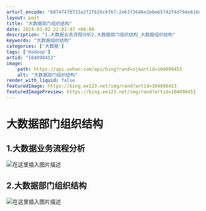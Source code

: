 ```yaml
---
arturl_encode: "68747470733a2f2f626c6f67:2e6373646e2e6e65742f4d794e616d65497357616e6759692f:61727469636c652f64657461696c732f313034303938343533"
layout: post
title: "大数据部门组织结构"
date: 2024-03-02 22:01:47 +08:00
description: "1.大数据业务流程分析2.大数据部门组织结构_大数据组织结构"
keywords: "大数据组织结构"
categories: ['大数据']
tags: ['Hadoop']
artid: "104098453"
image:
    path: https://api.vvhan.com/api/bing?rand=sj&artid=104098453
    alt: "大数据部门组织结构"
render_with_liquid: false
featuredImage: https://bing.ee123.net/img/rand?artid=104098453
featuredImagePreview: https://bing.ee123.net/img/rand?artid=104098453
---
```


# 大数据部门组织结构

## 1.大数据业务流程分析

![在这里插入图片描述](https://i-blog.csdnimg.cn/blog_migrate/314d6e018204dfc27e5fb8684c07f859.png)

## 2.大数据部门组织结构

![在这里插入图片描述](https://i-blog.csdnimg.cn/blog_migrate/b506bb8328e9ed8a05717b17a816c3ba.png)